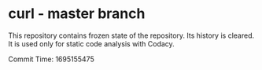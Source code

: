 # curl - master branch

This repository contains frozen state of the repository.
Its history is cleared. It is used only for static code
analysis with Codacy.

Commit Time: 1695155475